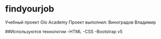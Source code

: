 # findyourjob
Учебный проект Glo Academy
Проект выполнил: Виноградов Владимир

##Используются технологии
-HTML
-CSS
-Bootstrap v5
